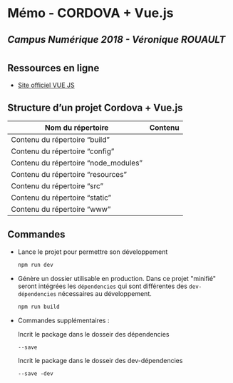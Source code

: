 # Mémo - CORDOVA + Vue.js
## *Campus Numérique 2018 - Véronique ROUAULT*
#
## Ressources en ligne

* [Site officiel VUE JS](https://fr.vuejs.org/index.html)

## Structure d’un projet Cordova + Vue.js

| Nom du répertoire	| Contenu |
| ------------- |:------------- |
| Contenu du répertoire “build”  |  | 
| Contenu du répertoire “config” |	|
| Contenu du répertoire “node_modules” | 	|
| Contenu du répertoire “resources” |	 |
| Contenu du répertoire “src” |	|
| Contenu du répertoire “static” | |
| Contenu du répertoire “www” | |

## Commandes

* Lance le projet pour permettre son développement
    ```html
    npm run dev
    ```
* Génère un dossier utilisable en production. Dans ce projet "minifié" seront intégrées les `dépendencies` qui sont différentes des `dev-dépendencies` nécessaires au développement.

    ```html
    npm run build
    ```
* Commandes supplémentaires :
    
    Incrit le package dans le dosseir des dépendencies

    ```html
   --save
    ```
    Incrit le package dans le dosseir des dev-dépendencies

    ```html
   --save -dev
    ```

